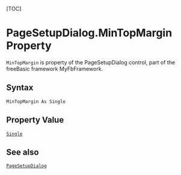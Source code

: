 [TOC]
# PageSetupDialog.MinTopMargin Property

`MinTopMargin` is property of the PageSetupDialog control, part of the freeBasic framework MyFbFramework.
## Syntax
```freeBasic
MinTopMargin As Single
```
## Property Value
[`Single`]("https://www.freebasic.net/wiki/KeyPgSingle")
## See also
[`PageSetupDialog`](PageSetupDialog.md)
